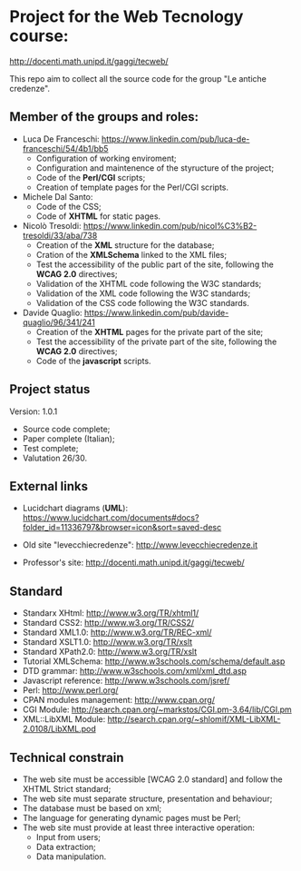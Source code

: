 # Project for the Web Tecnology course: 
<http://docenti.math.unipd.it/gaggi/tecweb/>

This repo aim to collect all the source code for the group "Le antiche credenze".

## Member of the groups and roles:

* Luca De Franceschi: <https://www.linkedin.com/pub/luca-de-franceschi/54/4b1/bb5>
	* Configuration of working enviroment;
	* Configuration and maintenence of the styructure of the project;
	* Code of the **Perl/CGI** scripts;
	* Creation of template pages for the Perl/CGI scripts.
* Michele Dal Santo: 
	* Code of the CSS;
	* Code of **XHTML** for static pages.
* Nicolò Tresoldi: <https://www.linkedin.com/pub/nicol%C3%B2-tresoldi/33/aba/738>
	* Creation of the **XML** structure for the database;
	* Cration of the **XMLSchema** linked to the XML files;
	* Test the accessibility of the public part of the site, following the **WCAG 2.0** directives;
	* Validation of the XHTML code following the W3C standards;
	* Validation of the XML code following the W3C standards;
	* Validation of the CSS code following the W3C standards.
* Davide Quaglio: <https://www.linkedin.com/pub/davide-quaglio/96/341/241>
	* Creation of the **XHTML** pages for the private part of the site;
	* Test the accessibility of the private part of the site, following the **WCAG 2.0** directives;
	* Code of the **javascript** scripts.

## Project status

Version: 1.0.1

* Source code complete;
* Paper complete (Italian);
* Test complete;
* Valutation 26/30.

## External links

* Lucidchart diagrams (**UML**): <https://www.lucidchart.com/documents#docs?folder_id=11336797&browser=icon&sort=saved-desc>

* Old site "levecchiecredenze": <http://www.levecchiecredenze.it>
* Professor's site: <http://docenti.math.unipd.it/gaggi/tecweb/>

## Standard

* Standarx XHtml: <http://www.w3.org/TR/xhtml1/>
* Standard CSS2: <http://www.w3.org/TR/CSS2/>
* Standard XML1.0: <http://www.w3.org/TR/REC-xml/>
* Standard XSLT1.0: <http://www.w3.org/TR/xslt>
* Standard XPath2.0: <http://www.w3.org/TR/xslt>
* Tutorial XMLSchema: <http://www.w3schools.com/schema/default.asp>
* DTD grammar: <http://www.w3schools.com/xml/xml_dtd.asp>
* Javascript reference: <http://www.w3schools.com/jsref/>
* Perl: <http://www.perl.org/>
* CPAN modules management: <http://www.cpan.org/>
* CGI Module: <http://search.cpan.org/~markstos/CGI.pm-3.64/lib/CGI.pm>
* XML::LibXML Module: <http://search.cpan.org/~shlomif/XML-LibXML-2.0108/LibXML.pod>

## Technical constrain

* The web site must be accessible [WCAG 2.0 standard] and follow the XHTML Strict standard;
* The web site must separate structure, presentation and behaviour;
* The database must be based on xml;
* The language for generating dynamic pages must be Perl;
* The web site must provide at least three interactive operation:
    * Input from users;
    * Data extraction;
    * Data manipulation.